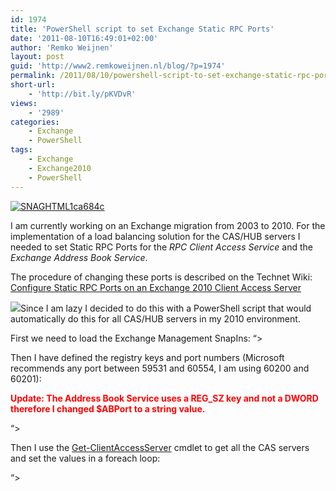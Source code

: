 ```yaml
---
id: 1974
title: 'PowerShell script to set Exchange Static RPC Ports'
date: '2011-08-10T16:49:01+02:00'
author: 'Remko Weijnen'
layout: post
guid: 'http://www2.remkoweijnen.nl/blog/?p=1974'
permalink: /2011/08/10/powershell-script-to-set-exchange-static-rpc-ports/
short-url:
    - 'http://bit.ly/pKVDvR'
views:
    - '2989'
categories:
    - Exchange
    - PowerShell
tags:
    - Exchange
    - Exchange2010
    - PowerShell
---
```


[![SNAGHTML1ca684c](http://192.168.40.25:8081/wp-content/uploads/2011/06/SNAGHTML1ca684c_thumb.png?9d7bd4 "SNAGHTML1ca684c")](http://192.168.40.25:8081/wp-content/uploads/2011/06/SNAGHTML1ca684c.png?9d7bd4)

I am currently working on an Exchange migration from 2003 to 2010. For the implementation of a load balancing solution for the CAS/HUB servers I needed to set Static RPC Ports for the *RPC Client Access Service* and the *Exchange Address Book Service*.

The procedure of changing these ports is described on the Technet Wiki: [Configure Static RPC Ports on an Exchange 2010 Client Access Server](http://social.technet.microsoft.com/wiki/contents/articles/configure-static-rpc-ports-on-an-exchange-2010-client-access-server.aspx)

![](http://t0.gstatic.com/images?q=tbn:ANd9GcTPzlU95MOmfR0YwGb55TQkoZENCxgxFUKqp6qqfMMaa9skPMT5gw)Since I am lazy I decided to do this with a PowerShell script that would automatically do this for all CAS/HUB servers in my 2010 environment.

First we need to load the Exchange Management SnapIns: “&gt;

   
Then I have defined the registry keys and port numbers (Microsoft recommends any port between 59531 and 60554, I am using 60200 and 60201):

**<font color="#ff0000">Update: The Address Book Service uses a REG\_SZ key and not a DWORD therefore I changed $ABPort to a string value.</font>**

“&gt;

   
Then I use the [Get-ClientAccessServer](http://technet.microsoft.com/en-us/library/bb124785.aspx) cmdlet to get all the CAS servers and set the values in a foreach loop:

“&gt;
